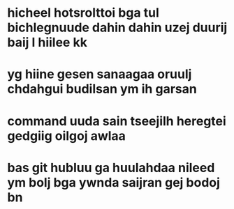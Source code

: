 # hicheel hotsrolttoi bga tul bichlegnuude dahin dahin uzej duurij baij l hiilee kk 
# yg hiine gesen sanaagaa oruulj chdahgui budilsan ym ih garsan
# command uuda sain tseejilh heregtei gedgiig oilgoj awlaa 
# bas git hubluu ga huulahdaa nileed ym bolj bga ywnda saijran gej bodoj bn